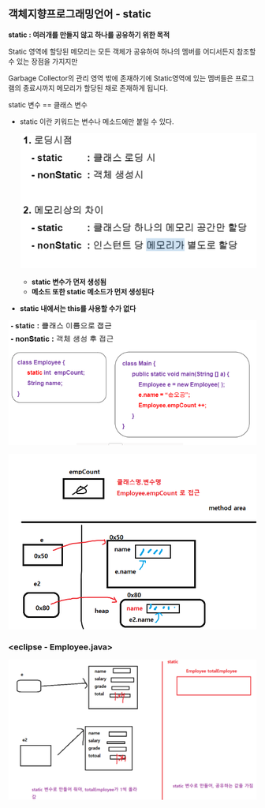 ## 객체지향프로그래밍언어 - static

**static : 여러개를 만들지 않고 하나를 공유하기 위한 목적**

Static 영역에 할당된 메모리는 모든 객체가 공유하여 하나의 멤버를 어디서든지 참조할 수 있는 장점을 가지지만 

Garbage Collector의 관리 영역 밖에 존재하기에 Static영역에 있는 멤버들은 프로그램의 종료시까지 메모리가 할당된 채로 존재하게 됩니다. 



static  변수 == 클래스 변수

- static 이란 키워드는 변수나 메소드에만 붙일 수 있다.

  ![image-20210318123703222](image\image-20210318123703222.png)

  -   **static  변수가 먼저 생성됨**
  - **메소드 또한  static 메소드가 먼저 생성된다**

  

- **static 내에서는 this를 사용할 수가 없다**





![image-20210318124437001](image\image-20210318124437001.png)



![image-20210318125217220](image\image-20210318125217220.png)



### <eclipse - Employee.java>

![image-20210318151208481](image\image-20210318151208481.png)